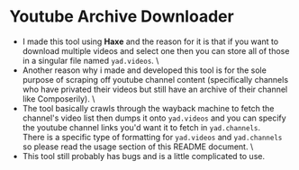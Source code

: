 # Youtube Archive Downloader
* I made this tool using **Haxe** and the reason for it is that if you want to download multiple videos and select one then you can store all of those in a singular file named `yad.videos`. \
* Another reason why i made and developed this tool is for the sole purpose of scraping off youtube channel content (specifically channels who have privated their videos but still have an archive of their channel like Composerily). \
* The tool basically crawls through the wayback machine to fetch the channel's video list then dumps it onto `yad.videos` and you can specify the youtube channel links you'd want it to fetch in `yad.channels`. \
There is a specific type of formatting for `yad.videos` and `yad.channels` so please read the usage section of this README document. \
* This tool still probably has bugs and is a little complicated to use.
